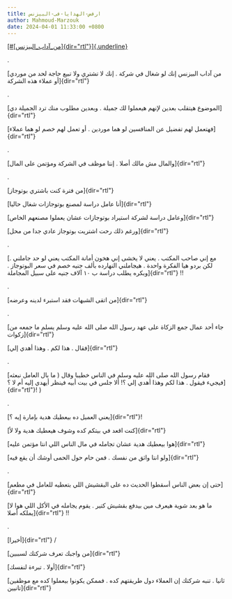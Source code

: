 ```yaml
---
title: ارفض-الهدايا-فى-البيزنس
author: Mahmoud-Marzouk
date: 2024-04-01 11:33:00 +0800
---
```

[[\#[من_آداب_البيزنس]{dir="rtl"}]{.underline}](https://www.facebook.com/hashtag/%D9%85%D9%86_%D8%A2%D8%AF%D8%A7%D8%A8_%D8%A7%D9%84%D8%A8%D9%8A%D8%B2%D9%86%D8%B3?__eep__=6&__cft__%5b0%5d=AZWrO8d5HfGkVrBiow3kfOUeZKna4U1wFj6FM5Vb9Hk2Y2ZTmD2AnQYmV_svlT2YIx5kQy5oNR85_1B5jf1rxOQTVQteR8MF4OOE-0tvCbIN2I-iITZzrm8_DgZ-NggFY_8frS39zVlCEiXXAgGfzqqZWAySjxcGEbP-NGwaEV968DSFx5jDa5wJjCssScHu7e4&__tn__=*NK-R)

.

[من آداب البيزنس إنك لو شغال في شركة . إنك لا تشتري ولا تبيع حاجة لحد من
موردي أو عملاء هذه الشركة]{dir="rtl"}

.

[الموضوع هيتقلب بعدين لإنهم هيعملوا لك جميلة . وبعدين مطلوب منك ترد
الجميلة دي]{dir="rtl"}

[فهتعمل لهم تفضيل عن المنافسين لو هما موردين . أو تعمل لهم خصم لو هما
عملاء]{dir="rtl"}

.

[والمال مش مالك أصلا . إنتا موظف في الشركة ومؤتمن على المال]{dir="rtl"}

.

[من فترة كنت باشتري بوتوجاز]{dir="rtl"}

[أنا عامل دراسة لمصنع بوتوجازات شغال حاليا]{dir="rtl"}

[وعامل دراسة لشركة استيراد بوتوجازات عشان يعملوا مصنعهم
الخاص]{dir="rtl"}

[ورغم ذلك رحت اشتريت بوتوجاز عادي جدا من محل]{dir="rtl"}

.

[مع إني صاحب المكتب . يعني لا يخشى إني هخون أمانة المكتب يعني لو حد
جاملني . لكن بردو هيا الفكرة واحدة . هيجاملني النهارده بألف جنيه خصم في
سعر البوتوجاز . وبكره يطلب دراسة ب ١٠ آلاف جنيه على سبيل
المجاملة]{dir="rtl"} !!

.

[من اتقى الشبهات فقد استبرء لدينه وعرضه]{dir="rtl"}

.

[جاء أحد عمال جمع الزكاة على عهد رسول الله صلى الله عليه وسلم يسلم ما
جمعه من زكوات]{dir="rtl"}

[فقال . هذا لكم . وهذا أهدي إلي]{dir="rtl"}

.

[فقام رسول الله صلى الله عليه وسلم في الناس خطيبا وقال ( ما بال العامل
نبعثه فيجيء فيقول . هذا لكم وهذا أهدي إلي ؟! ألا جلس في بيت أبيه فينظر
أيهدي إليه أم لا ؟]{dir="rtl"}! )

.

[يعني العميل ده بيعطيك هدية بإمارة إيه ؟]{dir="rtl"}!

[كنت اقعد في بيتكم كده وشوف هيعطيك هدية ولا لأ]{dir="rtl"}

[هوا بيعطيك هدية عشان تجامله في مال الناس اللي انتا مؤتمن
عليه]{dir="rtl"}

[ولو انتا واثق من نفسك . فمن حام حول الحمى أوشك أن يقع فيه]{dir="rtl"}

.

[حتى إن بعض الناس أسقطوا الحديث ده على البقشيش اللي بتعطيه للعامل في
مطعم]{dir="rtl"}

[ما هو بعد شوية هيعرف مين بيدفع بقشيش كتير . يقوم يجامله في الأكل اللي
هوا لا يملكه أصلا]{dir="rtl"} !!

.

[أخيرا]{dir="rtl"} /

[من واجبك تعرف شركتك لسببين]{dir="rtl"}

[أولا . تبرءة لنفسك]{dir="rtl"}

[ثانيا . تنبه شركتك إن العملاء دول طريقتهم كده . فممكن يكونوا بيعملوا
كده مع موظفين تانيين]{dir="rtl"}
